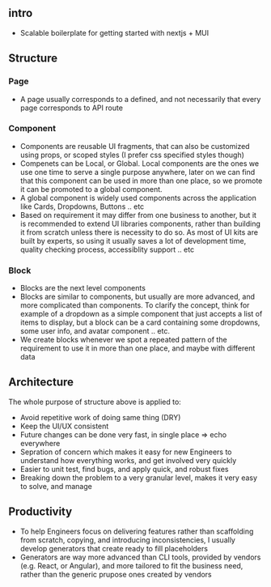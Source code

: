 ## intro
- Scalable boilerplate for getting started with nextjs + MUI
## Structure
### Page
- A page usually corresponds to a defined, and not necessarily that every page corresponds to API route

### Component
- Components are reusable UI fragments, that can also be customized using props, or scoped styles (I prefer css specified styles though)
- Compenets can be Local, or Global. Local components are the ones we use one time to serve a single purpose anywhere, later on we can find that this component can be used in more than one place, so we promote it can be promoted to a global component. 
- A global component is widely used components across the application like Cards, Dropdowns, Buttons .. etc
- Based on requirement it may differ from one business to another, but it is recommended to extend UI libraries components, rather than building it from scratch unless there is necessity to do so. As most of UI kits are built by experts, so using it usually saves a lot of development time, quality checking process, accessiblity support .. etc

### Block
- Blocks are the next level components
- Blocks are similar to components, but usually are more advanced, and more complicated than components. To clarify the concept, think for example of a dropdown as a simple component that just accepts a list of items to display, but a block can be a card containing some dropdowns, some user info, and avatar component .. etc.
- We create blocks whenever we spot a repeated pattern of the requirement to use it in more than one place, and maybe with different data

## Architecture
The whole purpose of structure above is applied to:
- Avoid repetitive work of doing same thing (DRY)
- Keep the UI/UX consistent
- Future changes can be done very fast, in single place => echo everywhere
- Sepration of concern which makes it easy for new Engineers to understand how everything works, and get involved very quickly
- Easier to unit test, find bugs, and apply quick, and robust fixes
- Breaking down the problem to a very granular level, makes it very easy to solve, and manage

## Productivity
- To help Engineers focus on delivering features rather than scaffolding from scratch, copying, and introducing inconsistencies, I usually develop generators that create ready to fill placeholders
- Generators are way more advanced than CLI tools, provided by vendors (e.g. React, or Angular), and more tailored to fit the business need, rather than the generic prupose ones created by vendors


